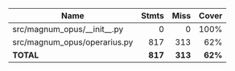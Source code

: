 | Name                             |    Stmts |     Miss |   Cover |
|--------------------------------- | -------: | -------: | ------: |
| src/magnum\_opus/\_\_init\_\_.py |        0 |        0 |    100% |
| src/magnum\_opus/operarius.py    |      817 |      313 |     62% |
|                        **TOTAL** |  **817** |  **313** | **62%** |
